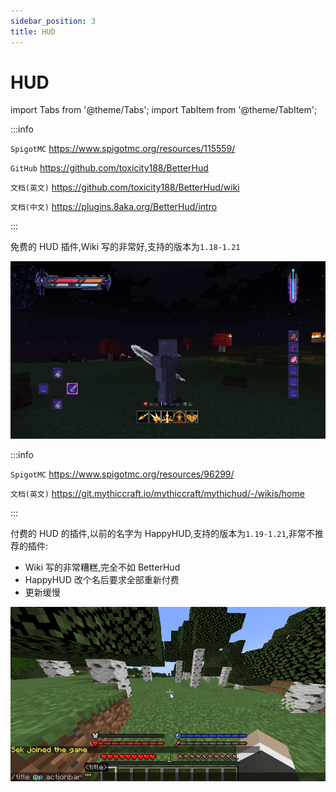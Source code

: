 ```yaml
---
sidebar_position: 3
title: HUD
---
```


# HUD

import Tabs from '@theme/Tabs';
import TabItem from '@theme/TabItem';

<Tabs queryString="hud">
<TabItem value="BetterHud" label="BetterHud">

:::info

`SpigotMC` https://www.spigotmc.org/resources/115559/

`GitHub` https://github.com/toxicity188/BetterHud

`文档(英文)` https://github.com/toxicity188/BetterHud/wiki

`文档(中文)` https://plugins.8aka.org/BetterHud/intro

:::

免费的 HUD 插件,Wiki 写的非常好,支持的版本为`1.18-1.21`

![](_images/25b2c895c2af14fbc7e6989404d0ff7af64020ea.gif)

</TabItem>
<TabItem value="MythicHUD" label="MythicHUD">

:::info

`SpigotMC` https://www.spigotmc.org/resources/96299/

`文档(英文)` https://git.mythiccraft.io/mythiccraft/mythichud/-/wikis/home

:::

付费的 HUD 的插件,以前的名字为 HappyHUD,支持的版本为`1.19-1.21`,非常不推荐的插件:

* Wiki 写的非常糟糕,完全不如 BetterHud
* HappyHUD 改个名后要求全部重新付费
* 更新缓慢

![](_images/fd658155424cd985553237821611dfdea040b166.gif)

</TabItem>
</Tabs>
